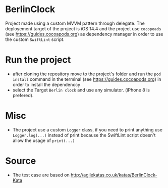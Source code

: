 # BerlinClock


 Project made using a custom MVVM pattern through delegate.
 The deployement target of the project is iOS 14.4 and the project use `cocopoads` (see https://guides.cocoapods.org) as dependency manager in order to use the custom `SwiftLint` script.

# Run the project

 - after cloning the repository move to the project's folder and run the `pod install` command in the terminal (see https://guides.cocoapods.org) in order to install the dependenccy
 - select the Target `Berlin clock` and use any simulator. (iPhone 8 is prefered).
 
 # Misc
- The project use a custom `Logger` class, if you need to print anything use `Logger.log(...)` instead of print because the SwiftLint script doesn't allow the usage of `print(...)`

# Source
- The test case are based on http://agilekatas.co.uk/katas/BerlinClock-Kata
